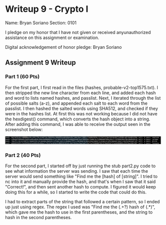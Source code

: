 Writeup 9 - Crypto I
=====

Name: Bryan Soriano
Section: 0101

I pledge on my honor that I have not given or received anyunauthorized assistance on this assignment or examination.

Digital acknowledgement of honor pledge: Bryan Soriano

## Assignment 9 Writeup

### Part 1 (60 Pts)
For the first part, I first read in the files (hashes, probable-v2-top1575.txt). I then stripped the new line character from each line, and added each hash and word to lists named hashes, and passlist. Next, I iterated through the list of possible salts (a-z), and appended each salt to each word from the passlist. I then hashed the salted words using SHA512, and checked if they were in the hashes list. At first this was not working because I did not have the hexdigest() command, which converts the hash object into a string. After adding this command, I was able to receive the output seen in the screenshot below:

![](389pic1.png)


### Part 2 (40 Pts)
For the second part, I started off by just running the stub part2.py code to see what information the server was sending. I saw that each time the server would send something like "Find me the [hash] of [string]". I tried to nc into it and manually provide the hash, and that's when I saw that it said "Correct!", and then sent another hash to compute. I figured it would keep doing this for a while, so I started to write the code that could do this.

I had to extract parts of the string that followed a certain pattern, so I ended up just using regex. The regex I used was "Find me the (.+?) hash of (.\*)", which gave me the hash to use in the first parentheses, and the string to hash in the second parentheses.

